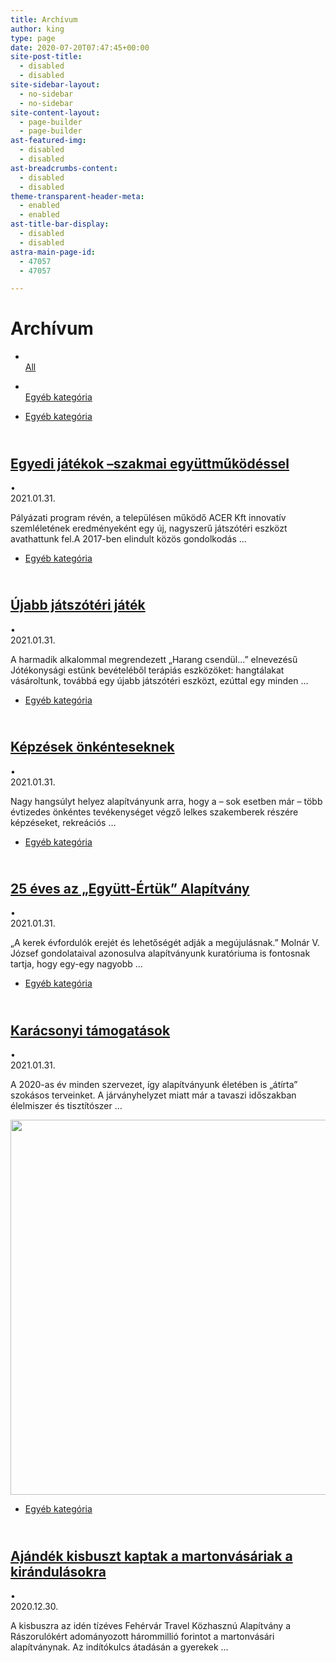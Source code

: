 ```yaml
---
title: Archívum
author: king
type: page
date: 2020-07-20T07:47:45+00:00
site-post-title:
  - disabled
  - disabled
site-sidebar-layout:
  - no-sidebar
  - no-sidebar
site-content-layout:
  - page-builder
  - page-builder
ast-featured-img:
  - disabled
  - disabled
ast-breadcrumbs-content:
  - disabled
  - disabled
theme-transparent-header-meta:
  - enabled
  - enabled
ast-title-bar-display:
  - disabled
  - disabled
astra-main-page-id:
  - 47057
  - 47057

---
```

# Archívum

  * <a href="javascript:;" data-filter="*"><br /> All<br /> </a>
  * <a href="javascript:;" data-filter="egyeb"><br /> Egyéb kategória<br /> </a>

  * [Egyéb kategória][1]

## <a href="https://egyutt-ertuk.hu/egyedi-jatekok-szakmai-egyuttmukodessel/" target="_self" rel="noopener"><br /> Egyedi játékok –szakmai együttműködéssel </a>

•  
2021.01.31.

Pályázati program révén, a településen működő ACER Kft innovatív szemléletének eredményeként egy új, nagyszerű játszótéri eszközt avathattunk fel.A 2017-ben elindult közös gondolkodás …

  * [Egyéb kategória][1]

## <a href="https://egyutt-ertuk.hu/ujabb-jatszoteri-jatek/" target="_self" rel="noopener"><br /> Újabb játszótéri játék </a>

•  
2021.01.31.

A harmadik alkalommal megrendezett „Harang csendül…” elnevezésű Jótékonysági estünk bevételéből terápiás eszközöket: hangtálakat vásároltunk, továbbá egy újabb játszótéri eszközt, ezúttal egy minden …

  * [Egyéb kategória][1]

## <a href="https://egyutt-ertuk.hu/kepzesek-onkenteseknek/" target="_self" rel="noopener"><br /> Képzések önkénteseknek </a>

•  
2021.01.31.

Nagy hangsúlyt helyez alapítványunk arra, hogy a – sok esetben már – több évtizedes önkéntes tevékenységet végző lelkes szakemberek részére képzéseket, rekreációs …

  * [Egyéb kategória][1]

## <a href="https://egyutt-ertuk.hu/25-eves-az-egyutt-ertuk-alapitvany/" target="_self" rel="noopener"><br /> 25 éves az „Együtt-Értük” Alapítvány </a>

•  
2021.01.31.

„A kerek évfordulók erejét és lehetőségét adják a megújulásnak.” Molnár V. József gondolataival azonosulva alapítványunk kuratóriuma is fontosnak tartja, hogy egy-egy nagyobb …

  * [Egyéb kategória][1]

## <a href="https://egyutt-ertuk.hu/karacsonyi-tamogatasok/" target="_self" rel="noopener"><br /> Karácsonyi támogatások </a>

•  
2021.01.31.

A 2020-as év minden szervezet, így alapítványunk életében is „átírta” szokásos terveinket. A járványhelyzet miatt már a tavaszi időszakban élelmiszer és tisztítószer …

<img decoding="async" width="1470" height="600" src="http://localhost:8080/wp-content/uploads/2020/12/DSC08317.jpg" alt="" loading="lazy" />  
<a href="https://egyutt-ertuk.hu/ajandek-kisbuszt-kaptak-a-martonvasariak-a-kirandulasokra/" target="_self" rel="noopener"></a>

  * [Egyéb kategória][1]

## <a href="https://egyutt-ertuk.hu/ajandek-kisbuszt-kaptak-a-martonvasariak-a-kirandulasokra/" target="_self" rel="noopener"><br /> Ajándék kisbuszt kaptak a martonvásáriak a kirándulásokra </a>

•  
2020.12.30.

A kisbuszra az idén tízéves Fehérvár Travel Közhasznú Alapítvány a Rászorulókért adományozott hárommillió forintot a martonvásári alapítványnak. Az indítókulcs átadásán a gyerekek …

 [1]: https://egyutt-ertuk.hu/category/egyeb/